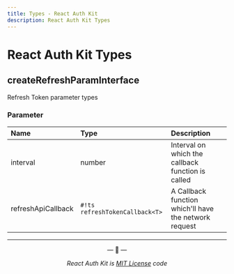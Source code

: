 ```yaml
---
title: Types - React Auth Kit
description: React Auth Kit Types
---
```


# React Auth Kit Types

<div data-ea-publisher="authkitarkadipme" data-ea-type="text" id="ref_types"></div>


## createRefreshParamInterface

Refresh Token parameter types

### Parameter

| Name | Type | Description |
| :--- | :--- | :---------- |
| interval | number | Interval on which the callback function is called |
| refreshApiCallback | `#!ts refreshTokenCallback<T>` | A Callback function which'll have the network request |


---

<p align="center">&mdash; 🔑  &mdash;</p>
<p align="center"><i>React Auth Kit is <a href="https://github.com/react-auth-kit/react-auth-kit/blob/master/LICENSE">MIT License</a> code</i></p>
